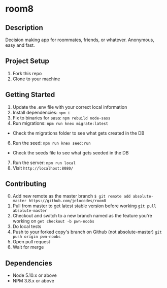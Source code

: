 # room8

## Description

Decision making app for roommates, friends, or whatever. Anonymous, easy and fast.

## Project Setup

1. Fork this repo
2. Clone to your machine

## Getting Started

1. Update the .env file with your correct local information
3. Install dependencies: `npm i`
4. Fix to binaries for sass: `npm rebuild node-sass`
5. Run migrations: `npm run knex migrate:latest`
  - Check the migrations folder to see what gets created in the DB
6. Run the seed: `npm run knex seed:run`
  - Check the seeds file to see what gets seeded in the DB
7. Run the server: `npm run local`
8. Visit `http://localhost:8080/`

## Contributing

0. Add new remote as the master branch ```$ git remote add absolute-master https://github.com/jelocodes/room8```
1. Pull from master to get latest stable version before working ```git pull absolute-master```
1. Checkout and switch to a new branch named as the feature you're working on ```get checkout -b pwn-noobs```
2. Do local tests
4. Push to your forked copy's branch on Github (not absolute-master) ```git push origin pwn-noobs```
5. Open pull request 
6. Wait for merge

## Dependencies

- Node 5.10.x or above
- NPM 3.8.x or above
